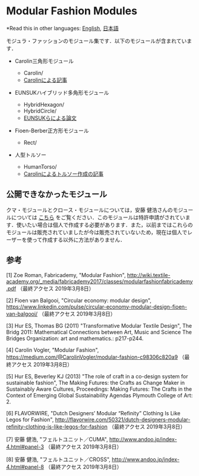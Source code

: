 # Modular Fashion Modules
*Read this in other languages: [English](README.en.md), [日本語](README.md)

モジュラ・ファッションのモジュール集です．以下のモジュールが含まれています．

- Carolin三角形モジュール
    - Carolin/
    - [Carolinによる記事](https://medium.com/@CarolinVogler/modular-fashion-c98306c820a9)

- EUNSUKハイブリッド多角形モジュール
    - HybridHexagon/
    - HybridCircle/
    - [EUNSUKらによる論文](https://archive.bridgesmathart.org/2011/bridges2011-217.pdf)

- Fioen-Berber正方形モジュール
    - Rect/

- 人型トルソー
    - HumanTorso/
    - [Carolinによるトルソー作成の記事](https://medium.com/@CarolinVogler/fabricating-human-shapes-6854cb14aef7)

## 公開できなかったモジュール
クマ・モジュールとクロース・モジュールについては，安藤 健浩さんのモジュールについては [こちら](http://www.andoo.jp/index-4.html#panel-3) をご覧ください．このモジュールは特許申請がされています．使いたい場合は個人で作成する必要があります．また，以前まではこれらのモジュールは販売されていましたが今は販売されていないため，現在は個人でレーザーを使って作成する以外に方法がありません．

## 参考
[1] Zoe Roman, Fabricademy, "Modular Fashion", http://wiki.textile-academy.org/_media/fabricademy2017/classes/modularfashionfabricademy.pdf （最終アクセス 2019年3月8日）

[2] Fioen van Balgooi, "Circular economy: modular design", https://www.linkedin.com/pulse/circular-economy-modular-design-fioen-van-balgooi/ （最終アクセス 2019年3月8日）

[3] Hur ES, Thomas BG (2011) "Transformative Modular Textile Design", The Bridg 2011: Mathematical Connections between Art, Music and Science The Bridges Organization: art and mathematics.: p217-p244.

[4] Carolin Vogler, "Modular Fashion", https://medium.com/@CarolinVogler/modular-fashion-c98306c820a9 （最終アクセス 2019年3月8日）

[5] Hur ES, Beverley KJ (2013) "The role of craft in a co-design system for sustainable fashion", The Making Futures: the Crafts as Change Maker in Sustainably Aware Cultures, Proceedings: Making Futures: The Crafts in the Context of Emerging Global Sustainability Agendas Plymouth College of Art: 2.

[6] FLAVORWIRE, "Dutch Designers’ Modular “Refinity” Clothing Is Like Legos for Fashion", http://flavorwire.com/50321/dutch-designers-modular-refinity-clothing-is-like-legos-for-fashion （最終アクセス 2019年3月8日）

[7] 安藤 健浩, "フェルトユニット／CUMA", http://www.andoo.jp/index-4.html#panel-3 （最終アクセス 2019年3月8日）

[8] 安藤 健浩, "フェルトユニット／CROSS", http://www.andoo.jp/index-4.html#panel-8 （最終アクセス 2019年3月8日）

